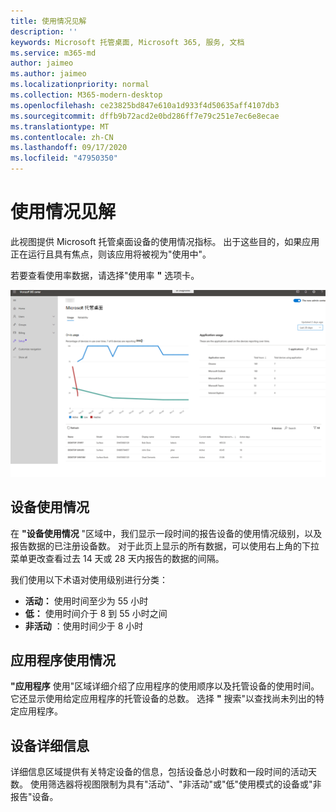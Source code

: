 ```yaml
---
title: 使用情况见解
description: ''
keywords: Microsoft 托管桌面, Microsoft 365, 服务, 文档
ms.service: m365-md
author: jaimeo
ms.author: jaimeo
ms.localizationpriority: normal
ms.collection: M365-modern-desktop
ms.openlocfilehash: ce23825bd847e610a1d933f4d50635aff4107db3
ms.sourcegitcommit: dffb9b72acd2e0bd286ff7e79c251e7ec6e8ecae
ms.translationtype: MT
ms.contentlocale: zh-CN
ms.lasthandoff: 09/17/2020
ms.locfileid: "47950350"
---
```

# <a name="usage-insights"></a>使用情况见解
此视图提供 Microsoft 托管桌面设备的使用情况指标。 出于这些目的，如果应用正在运行且具有焦点，则该应用将被视为"使用中"。

若要查看使用率数据，请选择"使用率 **"** 选项卡。

![使用窗格。 设备使用情况图 (使用百分比与) 左侧的时间百分比。 右上方的应用程序使用情况表。 设备列表表格底部包含设备名称、型号、序列号、显示名称、用户名、当前状态 (active、low 或 inactive) 、设备总使用情况（以小时表示）以及活动天数。](../../media/insights_usage.png)

## <a name="device-usage"></a>设备使用情况

在 **"设备使用情况** "区域中，我们显示一段时间的报告设备的使用情况级别，以及报告数据的已注册设备数。 对于此页上显示的所有数据，可以使用右上角的下拉菜单更改查看过去 14 天或 28 天内报告的数据的间隔。

我们使用以下术语对使用级别进行分类：

- **活动：** 使用时间至少为 55 小时
- **低：** 使用时间介于 8 到 55 小时之间
- **非活动** ：使用时间少于 8 小时




## <a name="application-usage"></a>应用程序使用情况

**"应用程序** 使用"区域详细介绍了应用程序的使用顺序以及托管设备的使用时间。 它还显示使用给定应用程序的托管设备的总数。 选择 **"** 搜索"以查找尚未列出的特定应用程序。


## <a name="device-details"></a>设备详细信息
详细信息区域提供有关特定设备的信息，包括设备总小时数和一段时间的活动天数。 使用筛选器将视图限制为具有"活动"、"非活动"或"低"使用模式的设备或"非报告"设备。 
